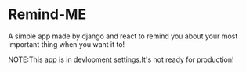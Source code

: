 # Remind-ME 


A simple app made by django and react to remind you about your most important thing when you want it to!

NOTE:This app is in devlopment settings.It's not ready for production!

